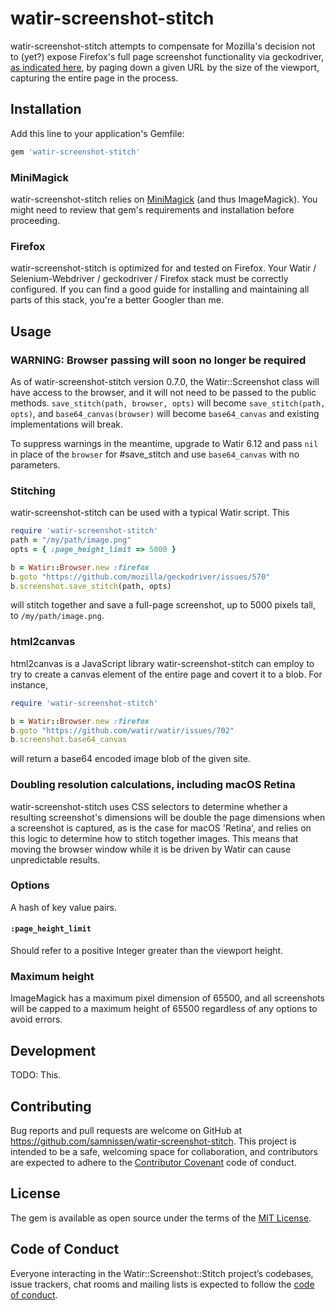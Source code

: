 # watir-screenshot-stitch

watir-screenshot-stitch attempts to compensate for Mozilla's decision
not to (yet?) expose Firefox's full page screenshot functionality
via geckodriver, [as indicated here](https://github.com/mozilla/geckodriver/issues/570),
by paging down a given URL by the size of the viewport, capturing
the entire page in the process.

## Installation

Add this line to your application's Gemfile:

```ruby
gem 'watir-screenshot-stitch'
```

### MiniMagick

watir-screenshot-stitch relies on [MiniMagick](https://github.com/minimagick/minimagick)
(and thus ImageMagick). You might need to review that gem's requirements and
installation before proceeding.

### Firefox

watir-screenshot-stitch is optimized for and tested on Firefox. Your
Watir / Selenium-Webdriver / geckodriver / Firefox stack must be correctly
configured. If you can find a good guide for installing and maintaining all
parts of this stack, you're a better Googler than me.

## Usage

### WARNING: Browser passing will soon no longer be required

As of watir-screenshot-stitch version 0.7.0, the Watir::Screenshot
class will have access to the browser, and it will not need to be
passed to the public methods. `save_stitch(path, browser, opts)`
will become `save_stitch(path, opts)`, and `base64_canvas(browser)`
will become `base64_canvas` and existing implementations will
break.

To suppress warnings in the meantime, upgrade to Watir 6.12
and pass `nil` in place of the `browser` for #save_stitch and
use `base64_canvas` with no parameters.

### Stitching

watir-screenshot-stitch can be used with a typical Watir script. This

```ruby
require 'watir-screenshot-stitch'
path = "/my/path/image.png"
opts = { :page_height_limit => 5000 }

b = Watir::Browser.new :firefox
b.goto "https://github.com/mozilla/geckodriver/issues/570"
b.screenshot.save_stitch(path, opts)
```

will stitch together and save a full-page screenshot, up to 5000 pixels tall,
to `/my/path/image.png`.

### html2canvas

html2canvas is a JavaScript library watir-screenshot-stitch can employ to
try to create a canvas element of the entire page and covert it to a blob.
For instance,

```ruby
require 'watir-screenshot-stitch'

b = Watir::Browser.new :firefox
b.goto "https://github.com/watir/watir/issues/702"
b.screenshot.base64_canvas
```

will return a base64 encoded image blob of the given site.

### Doubling resolution calculations, including macOS Retina

watir-screenshot-stitch uses CSS selectors to determine whether a
resulting screenshot's dimensions will be double
the page dimensions when a screenshot is captured,
as is the case for macOS 'Retina', and relies on this
logic to determine how to stitch together images.
This means that moving the browser window while it is be driven by
Watir can cause unpredictable results.

### Options

A hash of key value pairs.

#### `:page_height_limit`
Should refer to a positive Integer greater than the viewport height.

### Maximum height
ImageMagick has a maximum pixel dimension of 65500, and all screenshots
will be capped to a maximum height of 65500 regardless of any options
to avoid errors.

## Development

TODO: This.

## Contributing

Bug reports and pull requests are welcome on GitHub at https://github.com/samnissen/watir-screenshot-stitch. This project is intended to be a safe, welcoming space for collaboration, and contributors are expected to adhere to the [Contributor Covenant](http://contributor-covenant.org) code of conduct.

## License

The gem is available as open source under the terms of the [MIT License](https://opensource.org/licenses/MIT).

## Code of Conduct

Everyone interacting in the Watir::Screenshot::Stitch project’s codebases, issue trackers, chat rooms and mailing lists is expected to follow the [code of conduct](https://github.com/samnissen/watir-screenshot-stitch/blob/master/CODE_OF_CONDUCT.md).
